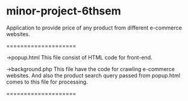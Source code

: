 minor-project-6thsem
====================

Application to provide price of any product from different e-commerce websites.

====================

->popup.html
This file consist of HTML code for front-end. 

->background.php
This file have the code for crawling e-commerce websites. And also the product search query passed from popup.html comes to this file for processing.

====================
